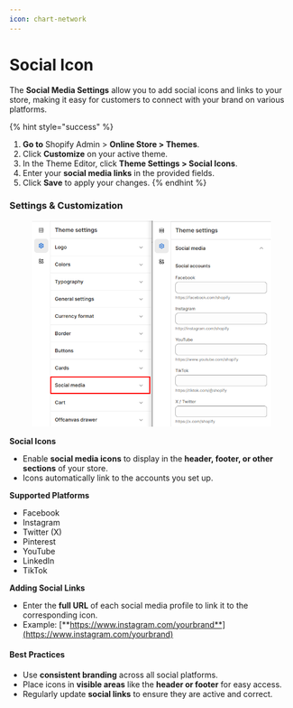 ```yaml
---
icon: chart-network
---
```


# Social Icon

The **Social Media Settings** allow you to add social icons and links to your store, making it easy for customers to connect with your brand on various platforms.

{% hint style="success" %}
1. **Go to** Shopify Admin > **Online Store > Themes**.
2. Click **Customize** on your active theme.
3. In the Theme Editor, click **Theme Settings > Social Icons**.
4. Enter your **social media links** in the provided fields.
5. Click **Save** to apply your changes.
{% endhint %}

### **Settings & Customization**

<figure><img src="../.gitbook/assets/social.png" alt=""><figcaption></figcaption></figure>

**Social Icons**

* Enable **social media icons** to display in the **header, footer, or other sections** of your store.
* Icons automatically link to the accounts you set up.

**Supported Platforms**

* Facebook
* Instagram
* Twitter (X)
* Pinterest
* YouTube
* LinkedIn
* TikTok

**Adding Social Links**

* Enter the **full URL** of each social media profile to link it to the corresponding icon.
* Example: [**https://www.instagram.com/yourbrand**](https://www.instagram.com/yourbrand)

#### **Best Practices**

* Use **consistent branding** across all social platforms.
* Place icons in **visible areas** like the **header or footer** for easy access.
* Regularly update **social links** to ensure they are active and correct.
